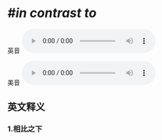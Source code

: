 # ***\#in contrast to*** 
英音
<audio src="./media/in contrast to1_AAC.aac" controls="controls"></audio>

美音
<audio src="./media/in contrast to2_AAC.aac" controls="controls"></audio>



  

英文释义
---
### 1.**相比之下**  


